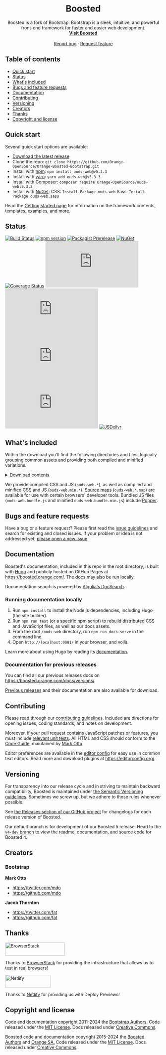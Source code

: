 <h1 align="center">Boosted</h1>

<p align="center">
  Boosted is a fork of Bootstrap. Bootstrap is a sleek, intuitive, and powerful front-end framework for faster and easier web development.
  <br>
  <a href="https://boosted.orange.com/docs/"><strong>Visit Boosted</strong></a>
  <br>
  <br>
  <a href="https://github.com/Orange-OpenSource/Orange-Boosted-Bootstrap/issues/new?assignees=-&labels=bug&template=bug_report.yml">Report bug</a>
  ·
  <a href="https://github.com/Orange-OpenSource/Orange-Boosted-Bootstrap/issues/new?assignees=&labels=feature&template=feature_request.yml">Request feature</a>
</p>


## Table of contents

- [Quick start](#quick-start)
- [Status](#status)
- [What's included](#whats-included)
- [Bugs and feature requests](#bugs-and-feature-requests)
- [Documentation](#documentation)
- [Contributing](#contributing)
- [Versioning](#versioning)
- [Creators](#creators)
- [Thanks](#thanks)
- [Copyright and license](#copyright-and-license)


## Quick start

Several quick start options are available:

- [Download the latest release](https://github.com/Orange-OpenSource/Orange-Boosted-Bootstrap/archive/v5.3.3.zip)
- Clone the repo: `git clone https://github.com/Orange-OpenSource/Orange-Boosted-Bootstrap.git`
- Install with [npm](https://www.npmjs.com/): `npm install ouds-web@v5.3.3`
- Install with [yarn](https://yarnpkg.com/): `yarn add ouds-web@v5.3.3`
- Install with [Composer](https://getcomposer.org/): `composer require Orange-OpenSource/ouds-web:5.3.3`
- Install with [NuGet](https://www.nuget.org/): CSS: `Install-Package ouds-web` Sass: `Install-Package ouds-web.sass`

Read the [Getting started page](https://boosted.orange.com/docs/getting-started/introduction/) for information on the framework contents, templates, examples, and more.


## Status

[![Build Status](https://img.shields.io/github/actions/workflow/status/Orange-OpenSource/Orange-Boosted-Bootstrap/js.yml?branch=main&label=JS%20Tests&logo=github)](https://github.com/Orange-OpenSource/Orange-Boosted-Bootstrap/actions/workflows/js.yml?query=workflow%3AJS+branch%3Amain)
[![npm version](https://img.shields.io/npm/v/ouds-web?logo=npm&logoColor=fff)](https://www.npmjs.com/package/ouds-web)
[![Packagist Prerelease](https://img.shields.io/packagist/v/Orange-Opensource/Orange-Boosted-Bootstrap.svg?include_prereleases&logo=packagist&logoColor=fff)](https://packagist.org/packages/Orange-OpenSource/Orange-Boosted-Bootstrap)
[![NuGet](https://img.shields.io/nuget/vpre/ouds-web?logo=nuget&logoColor=fff)](https://www.nuget.org/packages/ouds-web/absoluteLatest)
[![Coverage Status](https://img.shields.io/coveralls/github/Orange-OpenSource/Orange-Boosted-Bootstrap/main?logo=coveralls&logoColor=fff)](https://coveralls.io/github/Orange-OpenSource/Orange-Boosted-Bootstrap?branch=main)
[![CSS gzip size](https://img.badgesize.io/Orange-OpenSource/Orange-Boosted-Bootstrap/main/dist/css/ouds-web.min.css?compression=gzip&label=CSS%20gzip%20size)](https://github.com/Orange-OpenSource/Orange-Boosted-Bootstrap/blob/ouds/main/dist/css/ouds-web.min.css)
[![CSS Brotli size](https://img.badgesize.io/Orange-OpenSource/Orange-Boosted-Bootstrap/main/dist/css/ouds-web.min.css?compression=brotli&label=CSS%20Brotli%20size)](https://github.com/Orange-OpenSource/Orange-Boosted-Bootstrap/blob/ouds/main/dist/css/ouds-web.min.css)
[![JS gzip size](https://img.badgesize.io/Orange-OpenSource/Orange-Boosted-Bootstrap/main/dist/js/ouds-web.min.js?compression=gzip&label=JS%20gzip%20size)](https://github.com/Orange-OpenSource/Orange-Boosted-Bootstrap/blob/ouds/main/dist/js/ouds-web.min.js)
[![JS Brotli size](https://img.badgesize.io/Orange-OpenSource/Orange-Boosted-Bootstrap/main/dist/js/ouds-web.min.js?compression=brotli&label=JS%20Brotli%20size)](https://github.com/Orange-OpenSource/Orange-Boosted-Bootstrap/blob/ouds/main/dist/js/ouds-web.min.js)
[![JSDelivr](https://data.jsdelivr.com/v1/package/npm/ouds-web/badge)](https://www.jsdelivr.com/package/npm/ouds-web)

## What's included

Within the download you'll find the following directories and files, logically grouping common assets and providing both compiled and minified variations.

<details>
  <summary>Download contents</summary>

  ```text
  ouds-web/
  ├── css/
  │   ├── ouds-web-grid.css
  │   ├── ouds-web-grid.css.map
  │   ├── ouds-web-grid.min.css
  │   ├── ouds-web-grid.min.css.map
  │   ├── ouds-web-grid.rtl.css
  │   ├── ouds-web-grid.rtl.css.map
  │   ├── ouds-web-grid.rtl.min.css
  │   ├── ouds-web-grid.rtl.min.css.map
  │   ├── ouds-web-reboot.css
  │   ├── ouds-web-reboot.css.map
  │   ├── ouds-web-reboot.min.css
  │   ├── ouds-web-reboot.min.css.map
  │   ├── ouds-web-reboot.rtl.css
  │   ├── ouds-web-reboot.rtl.css.map
  │   ├── ouds-web-reboot.rtl.min.css
  │   ├── ouds-web-reboot.rtl.min.css.map
  │   ├── ouds-web-utilities.css
  │   ├── ouds-web-utilities.css.map
  │   ├── ouds-web-utilities.min.css
  │   ├── ouds-web-utilities.min.css.map
  │   ├── ouds-web-utilities.rtl.css
  │   ├── ouds-web-utilities.rtl.css.map
  │   ├── ouds-web-utilities.rtl.min.css
  │   ├── ouds-web-utilities.rtl.min.css.map
  │   ├── ouds-web.css
  │   ├── ouds-web.css.map
  │   ├── ouds-web.min.css
  │   ├── ouds-web.min.css.map
  │   ├── ouds-web.rtl.css
  │   ├── ouds-web.rtl.css.map
  │   ├── ouds-web.rtl.min.css
  │   └── ouds-web.rtl.min.css.map
  └── js/
      ├── ouds-web.bundle.js
      ├── ouds-web.bundle.js.map
      ├── ouds-web.bundle.min.js
      ├── ouds-web.bundle.min.js.map
      ├── ouds-web.esm.js
      ├── ouds-web.esm.js.map
      ├── ouds-web.esm.min.js
      ├── ouds-web.esm.min.js.map
      ├── ouds-web.js
      ├── ouds-web.js.map
      ├── ouds-web.min.js
      └── ouds-web.min.js.map
  ```
</details>

We provide compiled CSS and JS (`ouds-web.*`), as well as compiled and minified CSS and JS (`ouds-web.min.*`). [Source maps](https://web.dev/articles/source-maps) (`ouds-web.*.map`) are available for use with certain browsers' developer tools. Bundled JS files (`ouds-web.bundle.js` and minified `ouds-web.bundle.min.js`) include [Popper](https://popper.js.org/docs/v2/).


## Bugs and feature requests

Have a bug or a feature request? Please first read the [issue guidelines](https://github.com/Orange-OpenSource/Orange-Boosted-Bootstrap/blob/ouds/main/.github/CONTRIBUTING.md#using-the-issue-tracker) and search for existing and closed issues. If your problem or idea is not addressed yet, [please open a new issue](https://github.com/Orange-OpenSource/Orange-Boosted-Bootstrap/issues/new/choose).


## Documentation

Boosted's documentation, included in this repo in the root directory, is built with [Hugo](https://gohugo.io/) and publicly hosted on GitHub Pages at <https://boosted.orange.com/>. The docs may also be run locally.

Documentation search is powered by [Algolia's DocSearch](https://docsearch.algolia.com/).

### Running documentation locally

1. Run `npm install` to install the Node.js dependencies, including Hugo (the site builder).
2. Run `npm run test` (or a specific npm script) to rebuild distributed CSS and JavaScript files, as well as our docs assets.
3. From the root `/ouds-web` directory, run `npm run docs-serve` in the command line.
4. Open `http://localhost:9001/` in your browser, and voilà.

Learn more about using Hugo by reading its [documentation](https://gohugo.io/documentation/).

### Documentation for previous releases

You can find all our previous releases docs on <https://boosted.orange.com/docs/versions/>.

[Previous releases](https://github.com/Orange-OpenSource/Orange-Boosted-Bootstrap/releases) and their documentation are also available for download.


## Contributing

Please read through our [contributing guidelines](https://github.com/Orange-OpenSource/Orange-Boosted-Bootstrap/blob/ouds/main/.github/CONTRIBUTING.md). Included are directions for opening issues, coding standards, and notes on development.

Moreover, if your pull request contains JavaScript patches or features, you must include [relevant unit tests](https://github.com/Orange-OpenSource/Orange-Boosted-Bootstrap/tree/ouds/main/js/tests). All HTML and CSS should conform to the [Code Guide](https://github.com/mdo/code-guide), maintained by [Mark Otto](https://github.com/mdo).

Editor preferences are available in the [editor config](https://github.com/Orange-OpenSource/Orange-Boosted-Bootstrap/blob/ouds/main/.editorconfig) for easy use in common text editors. Read more and download plugins at <https://editorconfig.org/>.


## Versioning

For transparency into our release cycle and in striving to maintain backward compatibility, Boosted is maintained under [the Semantic Versioning guidelines](https://semver.org/). Sometimes we screw up, but we adhere to those rules whenever possible.

See [the Releases section of our GitHub project](https://github.com/Orange-OpenSource/Orange-Boosted-Bootstrap/releases) for changelogs for each release version of Boosted.

Our default branch is for development of our Boosted 5 release. Head to the [`v4-dev` branch](https://github.com/Orange-OpenSource/Orange-Boosted-Bootstrap/tree/v4-dev) to view the readme, documentation, and source code for Boosted 4.


## Creators

### Bootstrap

**Mark Otto**

- <https://twitter.com/mdo>
- <https://github.com/mdo>

**Jacob Thornton**

- <https://twitter.com/fat>
- <https://github.com/fat>

## Thanks

<a href="https://www.browserstack.com/">
  <img src="https://live.browserstack.com/images/opensource/browserstack-logo.svg" alt="BrowserStack" width="192" height="42">
</a>

Thanks to [BrowserStack](https://www.browserstack.com/) for providing the infrastructure that allows us to test in real browsers!

<a href="https://www.netlify.com/">
  <img src="https://www.netlify.com/v3/img/components/full-logo-light.svg" alt="Netlify" width="147" height="40">
</a>

Thanks to [Netlify](https://www.netlify.com/) for providing us with Deploy Previews!

## Copyright and license

Code and documentation copyright 2011-2024 the [Bootstrap Authors](https://github.com/twbs/bootstrap/graphs/contributors). Code released under the [MIT License](https://github.com/twbs/bootstrap/blob/main/LICENSE). Docs released under [Creative Commons](https://creativecommons.org/licenses/by/3.0/).

Boosted code and documentation copyright 2015-2024 the [Boosted Authors](https://github.com/Orange-OpenSource/Orange-Boosted-Bootstrap/graphs/contributors) and [Orange SA.](https://orange.com) Code released under the [MIT License](https://github.com/Orange-OpenSource/Orange-Boosted-Bootstrap/blob/ouds/main/LICENSE). Docs released under [Creative Commons](https://creativecommons.org/licenses/by/3.0/).

